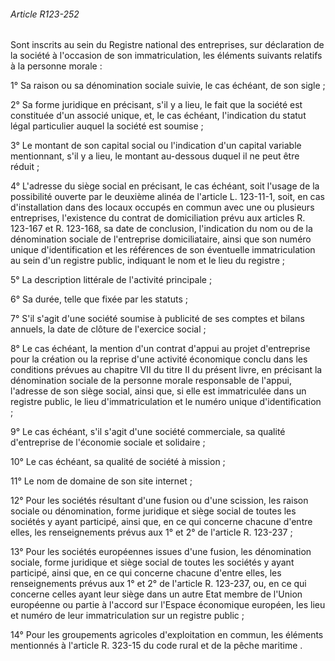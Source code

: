 ###### Article R123-252

Sont inscrits au sein du Registre national des entreprises, sur déclaration de la société à l'occasion de son immatriculation, les éléments suivants relatifs à la personne morale :

1° Sa raison ou sa dénomination sociale suivie, le cas échéant, de son sigle ;

2° Sa forme juridique en précisant, s'il y a lieu, le fait que la société est constituée d'un associé unique, et, le cas échéant, l'indication du statut légal particulier auquel la société est soumise ;

3° Le montant de son capital social ou l'indication d'un capital variable mentionnant, s'il y a lieu, le montant au-dessous duquel il ne peut être réduit ;

4° L'adresse du siège social en précisant, le cas échéant, soit l'usage de la possibilité ouverte par le deuxième alinéa de l'article L. 123-11-1, soit, en cas d'installation dans des locaux occupés en commun avec une ou plusieurs entreprises, l'existence du contrat de domiciliation prévu aux articles R. 123-167 et R. 123-168, sa date de conclusion, l'indication du nom ou de la dénomination sociale de l'entreprise domiciliataire, ainsi que son numéro unique d'identification et les références de son éventuelle immatriculation au sein d'un registre public, indiquant le nom et le lieu du registre ;

5° La description littérale de l'activité principale ;

6° Sa durée, telle que fixée par les statuts ;

7° S'il s'agit d'une société soumise à publicité de ses comptes et bilans annuels, la date de clôture de l'exercice social ;

8° Le cas échéant, la mention d'un contrat d'appui au projet d'entreprise pour la création ou la reprise d'une activité économique conclu dans les conditions prévues au chapitre VII du titre II du présent livre, en précisant la dénomination sociale de la personne morale responsable de l'appui, l'adresse de son siège social, ainsi que, si elle est immatriculée dans un registre public, le lieu d'immatriculation et le numéro unique d'identification ;

9° Le cas échéant, s'il s'agit d'une société commerciale, sa qualité d'entreprise de l'économie sociale et solidaire ;

10° Le cas échéant, sa qualité de société à mission ;

11° Le nom de domaine de son site internet ;

12° Pour les sociétés résultant d'une fusion ou d'une scission, les raison sociale ou dénomination, forme juridique et siège social de toutes les sociétés y ayant participé, ainsi que, en ce qui concerne chacune d'entre elles, les renseignements prévus aux 1° et 2° de l'article R. 123-237 ;

13° Pour les sociétés européennes issues d'une fusion, les dénomination sociale, forme juridique et siège social de toutes les sociétés y ayant participé, ainsi que, en ce qui concerne chacune d'entre elles, les renseignements prévus aux 1° et 2° de l'article R. 123-237, ou, en ce qui concerne celles ayant leur siège dans un autre Etat membre de l'Union européenne ou partie à l'accord sur l'Espace économique européen, les lieu et numéro de leur immatriculation sur un registre public ;

14° Pour les groupements agricoles d'exploitation en commun, les éléments mentionnés à l'article R. 323-15 du code rural et de la pêche maritime
.

